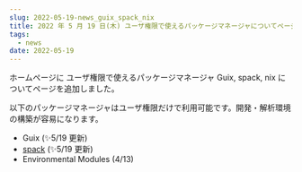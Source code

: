```yaml
---
slug: 2022-05-19-news_guix_spack_nix
title: 2022 年 5 月 19 日(木) ユーザ権限で使えるパッケージマネージャについてページの追加
tags:
  - news
date: 2022-05-19
---
```


ホームページに ユーザ権限で使えるパッケージマネージャ Guix, spack, nix についてページを追加しました。

<!-- truncate -->

以下のパッケージマネージャはユーザ権限だけで利用可能です。開発・解析環境の構築が容易になります。

- Guix <!-- [Guix](/oldDocuments/software/guix)--> (&#x2728;5/19 更新)
- [spack](/guides/software/Container/spack/install_spack) (&#x2728;5/19 更新)
- Environmental Modules <!-- [Environmental Modules](/software/environmental_modules/) -->(4/13)


